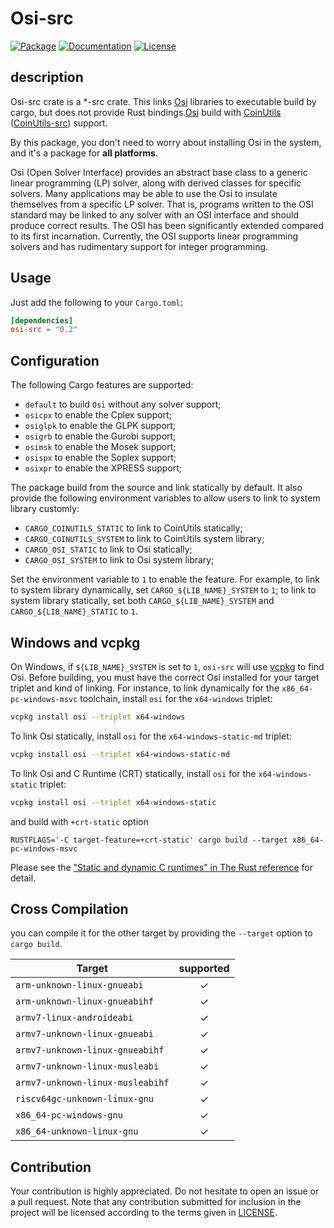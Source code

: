 # Osi-src

[![Package][package-img]][package-url] [![Documentation][documentation-img]][documentation-url] [![License][license-img]][license-url]

## description 

Osi-src crate is a *-src crate. This links [Osi] libraries to executable build by cargo, but does not provide Rust bindings.[Osi] build with [CoinUtils] ([CoinUtils-src]) support.

By this package, you don't need to worry about installing Osi in the system, and it's a package for **all platforms**.

Osi (Open Solver Interface) provides an abstract base class to a generic linear programming (LP) solver, along with derived classes for specific solvers. Many applications may be able to use the Osi to insulate themselves from a specific LP solver. That is, programs written to the OSI standard may be linked to any solver with an OSI interface and should produce correct results. The OSI has been significantly extended compared to its first incarnation. Currently, the OSI supports linear programming solvers and has rudimentary support for integer programming.

## Usage
Just add the following to your `Cargo.toml`:

```toml
[dependencies]
osi-src = "0.2"
```

## Configuration
The following Cargo features are supported:

* `default` to build `Osi` without any solver support;
* `osicpx` to enable the Cplex support;
* `osiglpk` to enable the GLPK support;
* `osigrb` to enable the Gurobi support;
* `osimsk` to enable the Mosek support;
* `osispx` to enable the Soplex support;
* `osixpr` to enable the XPRESS support;

The package build from the source and link statically by default. It also provide the following environment variables to allow users to link to system library customly:

* `CARGO_COINUTILS_STATIC` to link to CoinUtils statically;
* `CARGO_COINUTILS_SYSTEM` to link to CoinUtils system library;
* `CARGO_OSI_STATIC` to link to Osi statically;
* `CARGO_OSI_SYSTEM` to link to Osi system library;

Set the environment variable to `1` to enable the feature. For example, to link to system library dynamically, set `CARGO_${LIB_NAME}_SYSTEM` to `1`; to link to system library statically, set both `CARGO_${LIB_NAME}_SYSTEM` and `CARGO_${LIB_NAME}_STATIC` to `1`.

## Windows and vcpkg

On Windows, if `${LIB_NAME}_SYSTEM` is set to `1`, `osi-src` will use 
[vcpkg] to find Osi. Before building, you must have the correct Osi 
installed for your target triplet and kind of linking. For instance,
to link dynamically for the `x86_64-pc-windows-msvc` toolchain, install
 `osi` for the `x64-windows` triplet:

```sh
vcpkg install osi --triplet x64-windows
```

To link Osi statically, install `osi` for the `x64-windows-static-md` triplet:

```sh
vcpkg install osi --triplet x64-windows-static-md
```

To link Osi and C Runtime (CRT) statically, install `osi` for the `x64-windows-static` triplet:

```sh
vcpkg install osi --triplet x64-windows-static
```

and build with `+crt-static` option

```
RUSTFLAGS='-C target-feature=+crt-static' cargo build --target x86_64-pc-windows-msvc
```

Please see the ["Static and dynamic C runtimes" in The Rust reference](https://doc.rust-lang.org/reference/linkage.html#static-and-dynamic-c-runtimes) for detail.

## Cross Compilation

you can compile it for the other target by providing the `--target` option to 
`cargo build`. 


| Target                               |  supported  |
|--------------------------------------|:-----------:|
| `arm-unknown-linux-gnueabi`          | ✓   |
| `arm-unknown-linux-gnueabihf`        | ✓   |
| `armv7-linux-androideabi`            | ✓   |
| `armv7-unknown-linux-gnueabi`        | ✓   |
| `armv7-unknown-linux-gnueabihf`      | ✓   |
| `armv7-unknown-linux-musleabi`       | ✓   |
| `armv7-unknown-linux-musleabihf`     | ✓   |
| `riscv64gc-unknown-linux-gnu`        | ✓   |
| `x86_64-pc-windows-gnu`              | ✓   |
| `x86_64-unknown-linux-gnu`           | ✓   |

## Contribution

Your contribution is highly appreciated. Do not hesitate to open an issue or a
pull request. Note that any contribution submitted for inclusion in the project
will be licensed according to the terms given in [LICENSE](license-url).

[CoinUtils]: https://github.com/coin-or/CoinUtils
[Osi]: https://github.com/coin-or/Osi

[CoinUtils-src]: https://github.com/Maroon502/coinutils-src

[vcpkg]: https://github.com/Microsoft/vcpkg

[documentation-img]: https://docs.rs/osi-src/badge.svg
[documentation-url]: https://docs.rs/osi-src
[package-img]: https://img.shields.io/crates/v/osi-src.svg
[package-url]: https://crates.io/crates/osi-src
[license-img]: https://img.shields.io/crates/l/osi-src.svg
[license-url]: https://github.com/Maroon502/osi-src/blob/master/LICENSE.md